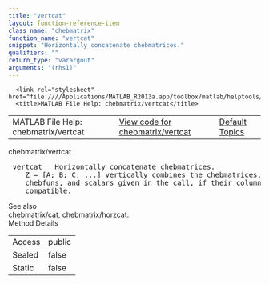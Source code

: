 ```yaml
---
title: "vertcat"
layout: function-reference-item
class_name: "chebmatrix"
function_name: "vertcat"
snippet: "Horizontally concatenate chebmatrices."
qualifiers: ""
return_type: "varargout"
arguments: "(rhs1)"
---
```


<html>
   <head>
      <meta http-equiv="Content-Type" content="text/html; charset=utf-8">
   
      <link rel="stylesheet" href="file:////Applications/MATLAB_R2013a.app/toolbox/matlab/helptools/private/helpwin.css">
      <title>MATLAB File Help: chebmatrix/vertcat</title>
   </head>
   <body>
      <!--Single-page help-->
      <table border="0" cellspacing="0" width="100%">
         <tr class="subheader">
            <td class="headertitle">MATLAB File Help: chebmatrix/vertcat</td>
            <td class="subheader-left"><a href="matlab:edit chebmatrix/vertcat">View code for chebmatrix/vertcat</a></td>
            <td class="subheader-right"><a href="matlab:helpwin">Default Topics</a></td>
         </tr>
      </table>
      <div class="title">chebmatrix/vertcat</div>
      <div class="helptext"><pre><!--helptext --> <span class="helptopic">vertcat</span>   Horizontally concatenate chebmatrices.
    Z = [A; B; C; ...] vertically combines the chebmatrices, operator blocks,
    chebfuns, and scalars given in the call, if their column sizes are
    compatible.</pre></div><!--after help --><!--seeAlso--><div class="footerlinktitle">See also</div><div class="footerlink"> <a href="matlab:helpwin chebmatrix/cat">chebmatrix/cat</a>, <a href="matlab:helpwin chebmatrix/horzcat">chebmatrix/horzcat</a>.
</div>
      <!--Method-->
      <div class="sectiontitle">Method Details</div>
      <table class="class-details">
         <tr>
            <td class="class-detail-label">Access</td>
            <td>public</td>
         </tr>
         <tr>
            <td class="class-detail-label">Sealed</td>
            <td>false</td>
         </tr>
         <tr>
            <td class="class-detail-label">Static</td>
            <td>false</td>
         </tr>
      </table>
   </body>
</html>
